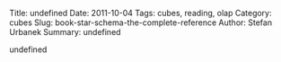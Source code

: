 Title: undefined
Date: 2011-10-04
Tags: cubes, reading, olap
Category: cubes
Slug: book-star-schema-the-complete-reference
Author: Stefan Urbanek
Summary: undefined

undefined